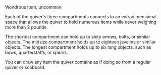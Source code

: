 Wondrous item, uncommon 

Each of the quiver's three compartments connects to an extradimensional space that allows the quiver to hold numerous items while never weighing more than 2 pounds. 

The shortest compartment can hold up to sixty arrows, bolts, or similar objects. The midsize compartment holds up to eighteen javelins or similar objects. The longest compartment holds up to six long objects, such as bows, quarterstaffs, or spears. 

You can draw any item the quiver contains as if doing so from a regular quiver or scabbard.